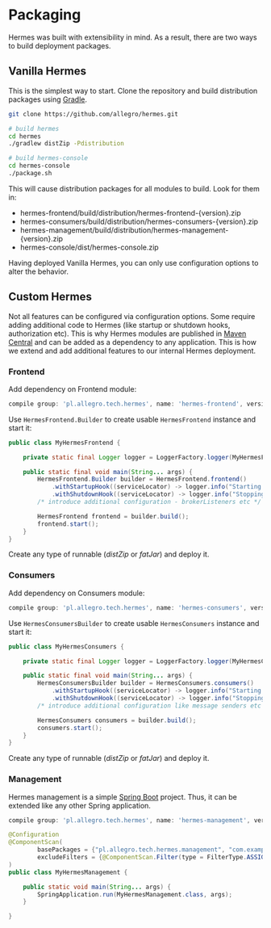 # Packaging

Hermes was built with extensibility in mind. As a result, there are two ways to build deployment packages.

## Vanilla Hermes

This is the simplest way to start. Clone the repository and build distribution packages using [Gradle](http://gradle.org).

```bash
git clone https://github.com/allegro/hermes.git

# build hermes
cd hermes
./gradlew distZip -Pdistribution

# build hermes-console
cd hermes-console
./package.sh
```

This will cause distribution packages for all modules to build. Look for them in:

* hermes-frontend/build/distribution/hermes-frontend-{version}.zip
* hermes-consumers/build/distribution/hermes-consumers-{version}.zip
* hermes-management/build/distribution/hermes-management-{version}.zip
* hermes-console/dist/hermes-console.zip

Having deployed Vanilla Hermes, you can only use configuration options to alter the behavior.

## Custom Hermes

Not all features can be configured via configuration options. Some require adding additional code to Hermes (like startup
or shutdown hooks, authorization etc). This is why Hermes modules are published in [Maven Central](http://maven.org) and
can be added as a dependency to any application. This is how we extend and add additional features to our internal Hermes
deployment.

### Frontend

Add dependency on Frontend module:

```groovy
compile group: 'pl.allegro.tech.hermes', name: 'hermes-frontend', version: versions.hermes
```

Use `HermesFrontend.Builder` to create usable `HermesFrontend` instance and start it:

```java
public class MyHermesFrontend {

    private static final Logger logger = LoggerFactory.logger(MyHermesFrontend.class);

    public static final void main(String... args) {
        HermesFrontend.Builder builder = HermesFrontend.frontend()
            .withStartupHook((serviceLocator) -> logger.info("Starting MyHermes"))
            .withShutdownHook((serviceLocator) -> logger.info("Stopping MyHermes"));
        /* introduce additional configuration - brokerListeners etc */

        HermesFrontend frontend = builder.build();
        frontend.start();
    }
}
```

Create any type of runnable (*distZip* or *fatJar*) and deploy it.

### Consumers

Add dependency on Consumers module:

```groovy
compile group: 'pl.allegro.tech.hermes', name: 'hermes-consumers', version: versions.hermes
```

Use `HermesConsumersBuilder` to create usable `HermesConsumers` instance and start it:

```java
public class MyHermesConsumers {

    private static final Logger logger = LoggerFactory.logger(MyHermesConsumers.class);

    public static final void main(String... args) {
        HermesConsumersBuilder builder = HermesConsumers.consumers()
            .withStartupHook((serviceLocator) -> logger.info("Starting MyHermes"))
            .withShutdownHook((serviceLocator) -> logger.info("Stopping MyHermes"));
        /* introduce additional configuration like message senders etc */

        HermesConsumers consumers = builder.build();
        consumers.start();
    }
}
```

Create any type of runnable (*distZip* or *fatJar*) and deploy it.

### Management

Hermes management is a simple [Spring Boot](http://projects.spring.io/spring-boot/) project. Thus, it can be extended
like any other Spring application.

```groovy
compile group: 'pl.allegro.tech.hermes', name: 'hermes-management', version: versions.hermes
```

```java
@Configuration
@ComponentScan(
        basePackages = {"pl.allegro.tech.hermes.management", "com.example.my-hermes.management"},
        excludeFilters = {@ComponentScan.Filter(type = FilterType.ASSIGNABLE_TYPE, value = HermesManagement.class)}
)
public class MyHermesManagement {

    public static void main(String... args) {
        SpringApplication.run(MyHermesManagement.class, args);
    }

}
```
